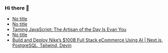 ### Hi there 👋

<!-- daily.dev BOOKMARKS:START -->
- [No title](https://app.daily.dev/posts/ZJ1kYKxqG?utm_source=rss&utm_medium=bookmarks&utm_campaign=PnGboN99PhXCxFrWGGg2C)
- [No title](https://app.daily.dev/posts/AiAUyGN8Z?utm_source=rss&utm_medium=bookmarks&utm_campaign=PnGboN99PhXCxFrWGGg2C)
- [Taming JavaScript: The Artisan of the Day Is Evan You](https://app.daily.dev/posts/LA6arF8to?utm_source=rss&utm_medium=bookmarks&utm_campaign=PnGboN99PhXCxFrWGGg2C)
- [No title](https://app.daily.dev/posts/QCrU1hlEP?utm_source=rss&utm_medium=bookmarks&utm_campaign=PnGboN99PhXCxFrWGGg2C)
- [Build and Deploy Nike’s $100B Full Stack eCommerce Using AI | Next.js, PostgreSQL, Tailwind, Devin](https://app.daily.dev/posts/Msh9hTKIw?utm_source=rss&utm_medium=bookmarks&utm_campaign=PnGboN99PhXCxFrWGGg2C)
<!-- daily.dev BOOKMARKS:END -->

<!--
**dinesh4monto/dinesh4monto** is a ✨ _special_ ✨ repository because its `README.md` (this file) appears on your GitHub profile.

Here are some ideas to get you started:

- 🔭 I’m currently working on ...
- 🌱 I’m currently learning ...
- 👯 I’m looking to collaborate on ...
- 🤔 I’m looking for help with ...
- 💬 Ask me about ...
- 📫 How to reach me: ...
- 😄 Pronouns: ...
- ⚡ Fun fact: ...
-->
